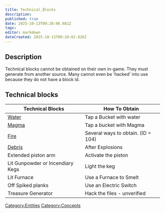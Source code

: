 ```yaml
---
title: Technical_Blocks
description: 
published: true
date: 2025-10-13T00:20:06.681Z
tags: 
editor: markdown
dateCreated: 2025-10-13T00:20:02.826Z
---
```


## Description

Technical blocks cannot be obtained on their own in-game. They must
generate from another source. Many cannot even be 'hacked' into use
because they do not have a block id.

## Technical blocks

| Technical Blocks                 | How To Obtain                      |
| -------------------------------- | ---------------------------------- |
| [Water](../Recipaedia/Terrain/Water.md "wikilink")        | Tap a Bucket with water            |
| [Magma](../Recipaedia/Terrain/Magma.md "wikilink")        | Tap a bucket with Magma            |
| [Fire](../Recipaedia/Fire.md "wikilink")          | Several ways to obtain. (ID = 104) |
| [Debris](../Recipaedia/Construction/Mechanics/Debris.md "wikilink")      | After Explosions                   |
| Extended piston arm              | Activate the piston                |
| Lit Gunpowder or Incendiary Kegs | Light the keg                      |
| Lit Furnace                      | Use a Furnace to Smelt             |
| Off Spiked planks                | Use an Electric Switch             |
| Treasure Generator               | Hack the files - unverified        |

[Category:Entities](Category:Entities "wikilink")
[Category:Concepts](Category:Concepts "wikilink")
